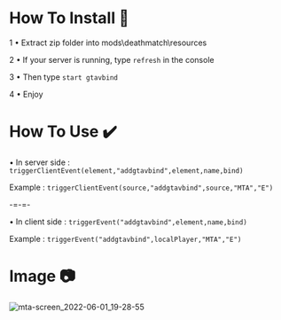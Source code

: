 # How To Install 📁
1 • Extract zip folder into mods\deathmatch\resources

2 • If your server is running, type `refresh` in the console

3 • Then type `start gtavbind`

4 • Enjoy

# How To Use ✔️

• In server side : 
`triggerClientEvent(element,"addgtavbind",element,name,bind)`

Example :  `triggerClientEvent(source,"addgtavbind",source,"MTA","E")`

-=-=-

• In client side : 
`triggerEvent("addgtavbind",element,name,bind)`

Example : `triggerEvent("addgtavbind",localPlayer,"MTA","E")`
 
 # Image 📷
![mta-screen_2022-06-01_19-28-55](https://user-images.githubusercontent.com/84466647/171452610-0b69226e-515f-4eee-9974-a96a2f6d8725.png)


